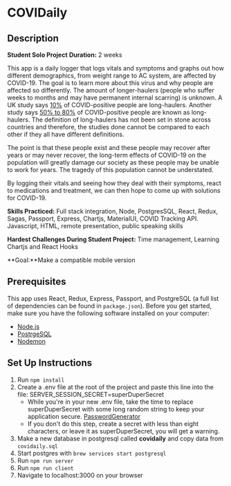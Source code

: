 # COVIDaily

## Description
**Student Solo Project**
**Duration:** 2 weeks

This app is a daily logger that logs vitals and symptoms and graphs out how different demographics, from weight range to AC system, are affected by COVID-19. The goal is to learn more about this virus and why people are affected so differently. The amount of longer-haulers (people who suffer weeks to months and may have permanent internal scarring) is unknown.
A UK study says [10%](https://www.bmj.com/content/370/bmj.m3026) of COVID-positive people are long-haulers. Another study says [50% to 80%](https://www.health.harvard.edu/blog/the-tragedy-of-the-post-covid-long-haulers-2020101521173) of COVID-positive people are known as long-haulers. The definition of long-haulers has not been set in stone across countries and therefore, the studies done cannot be compared to each other if they all have different definitions.

The point is that these people exist and these people may recover after years or may never recover, the long-term effects of COVID-19 on the population will greatly damage our society as these people may be unable to work for years. The tragedy of this population cannot be understated.

By logging their vitals and seeing how they deal with their symptoms, react to medications and treatment, we can then hope to come up with solutions for COVID-19.

**Skills Practiced:** Full stack integration, Node, PostgresSQL, React, Redux, Sagas, Passport, Express, Chartjs, MaterialUI, COVID Tracking API. Javascript, HTML, remote presentation, public speaking skills

**Hardest Challenges During Student Project:** Time management, Learning Chartjs and React Hooks

**Goal:**Make a compatible mobile version



## Prerequisites

This app uses React, Redux, Express, Passport, and PostgreSQL (a full list of dependencies can be found in `package.json`).
Before you get started, make sure you have the following software installed on your computer:

- [Node.js](https://nodejs.org/en/)
- [PostrgeSQL](https://www.postgresql.org/)
- [Nodemon](https://nodemon.io/)

## Set Up Instructions
1. Run `npm install`
2. Create a .env file at the root of the project and paste this line into the file: SERVER_SESSION_SECRET=superDuperSecret
    - While you're in your new .env file, take the time to replace superDuperSecret with some long random string to keep your application secure. [PasswordGenerator](https://passwordsgenerator.net/) 
    - If you don't do this step, create a secret with less than eight characters, or leave it as superDuperSecret, you will get a warning.
3. Make a new database in postgresql called **covidaily** and copy data from `covidaily.sql`
4. Start postgres with `brew services start postgresql`
5. Run `npm run server`
6. Run `npm run client`
7. Navigate to localhost:3000 on your browser


## 



## 




